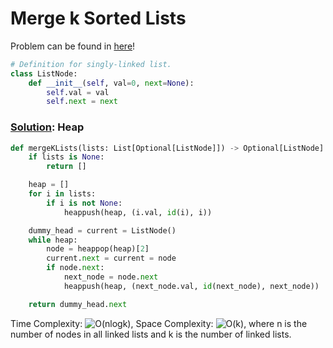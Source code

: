 # Merge k Sorted Lists

Problem can be found in [here](https://leetcode.com/problems/merge-k-sorted-lists)!

```python
# Definition for singly-linked list.
class ListNode:
    def __init__(self, val=0, next=None):
        self.val = val
        self.next = next
```

### [Solution](/Heap/23-MergekSortedLists/solution.py): Heap

```python
def mergeKLists(lists: List[Optional[ListNode]]) -> Optional[ListNode]:
    if lists is None:
        return []

    heap = []
    for i in lists:
        if i is not None:
            heappush(heap, (i.val, id(i), i))

    dummy_head = current = ListNode()
    while heap:
        node = heappop(heap)[2]
        current.next = current = node
        if node.next:
            next_node = node.next
            heappush(heap, (next_node.val, id(next_node), next_node))

    return dummy_head.next
```

Time Complexity: ![O(nlogk)](<https://latex.codecogs.com/svg.image?\inline&space;O(nlogk)>), Space Complexity: ![O(k)](<https://latex.codecogs.com/svg.image?\inline&space;O(k)>), where n is the number of nodes in all linked lists and k is the number of linked lists.
